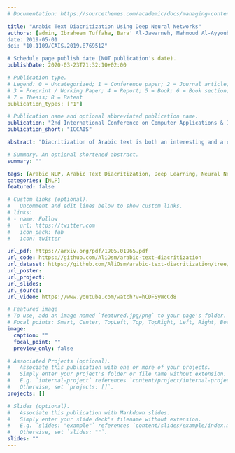 ```yaml
---
# Documentation: https://sourcethemes.com/academic/docs/managing-content/

title: "Arabic Text Diacritization Using Deep Neural Networks"
authors: [admin, Ibraheem Tuffaha, Bara' Al-Jawarneh, Mahmoud Al-Ayyoub]
date: 2019-05-01
doi: "10.1109/CAIS.2019.8769512"

# Schedule page publish date (NOT publication's date).
publishDate: 2020-03-23T21:32:10+02:00

# Publication type.
# Legend: 0 = Uncategorized; 1 = Conference paper; 2 = Journal article;
# 3 = Preprint / Working Paper; 4 = Report; 5 = Book; 6 = Book section;
# 7 = Thesis; 8 = Patent
publication_types: ["1"]

# Publication name and optional abbreviated publication name.
publication: "2nd International Conference on Computer Applications & Information Security"
publication_short: "ICCAIS"

abstract: "Diacritization of Arabic text is both an interesting and a challenging problem at the same time with various applications ranging from speech synthesis to helping students learning the Arabic language. Like many other tasks or problems in Arabic language processing, the weak efforts invested into this problem and the lack of available (open-source) resources hinder the progress towards solving this problem. This work provides a critical review for the currently existing systems, measures and resources for Arabic text diacritization. Moreover, it introduces a much-needed free-for-all cleaned dataset that can be easily used to benchmark any work on Arabic diacritization. Extracted from the Tashkeela Corpus, the dataset consists of 55K lines containing about 2.3M words. After constructing the dataset, existing tools and systems are tested on it. The results of the experiments show that the neural Shakkala system significantly outperforms traditional rule-based approaches and other closed-source tools with a Diacritic Error Rate (DER) of 2.88% compared with 13.78%, which the best DER for the non-neural approach (obtained by the Mishkal tool)."

# Summary. An optional shortened abstract.
summary: ""

tags: [Arabic NLP, Arabic Text Diacritization, Deep Learning, Neural Networks]
categories: [NLP]
featured: false

# Custom links (optional).
#   Uncomment and edit lines below to show custom links.
# links:
# - name: Follow
#   url: https://twitter.com
#   icon_pack: fab
#   icon: twitter

url_pdf: https://arxiv.org/pdf/1905.01965.pdf
url_code: https://github.com/AliOsm/arabic-text-diacritization
url_dataset: https://github.com/AliOsm/arabic-text-diacritization/tree/master/dataset
url_poster:
url_project:
url_slides:
url_source:
url_video: https://www.youtube.com/watch?v=hCDFSyWcCd8

# Featured image
# To use, add an image named `featured.jpg/png` to your page's folder. 
# Focal points: Smart, Center, TopLeft, Top, TopRight, Left, Right, BottomLeft, Bottom, BottomRight.
image:
  caption: ""
  focal_point: ""
  preview_only: false

# Associated Projects (optional).
#   Associate this publication with one or more of your projects.
#   Simply enter your project's folder or file name without extension.
#   E.g. `internal-project` references `content/project/internal-project/index.md`.
#   Otherwise, set `projects: []`.
projects: []

# Slides (optional).
#   Associate this publication with Markdown slides.
#   Simply enter your slide deck's filename without extension.
#   E.g. `slides: "example"` references `content/slides/example/index.md`.
#   Otherwise, set `slides: ""`.
slides: ""
---
```

